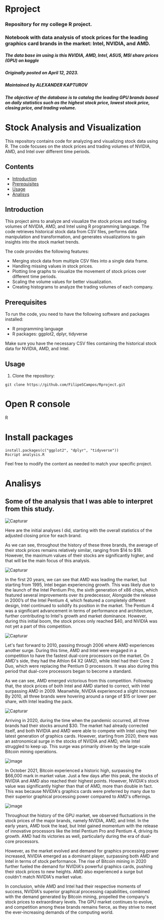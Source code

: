 # Rproject
### Repository for my college R project.

### Notebook with data analysis of stock prices for the leading graphics card brands in the market: Intel, NVIDIA, and AMD.

##### The data base im using is this NVIDIA, AMD, Intel, ASUS, MSI share prices (GPU) on kaggle
##### Originally posted on April 12, 2023.
##### Maintained by ALEXANDER KAPTUROV
##### The objective of the database is to catalog the leading GPU brands based on daily statistics such as the highest stock price, lowest stock price, closing price, and trading volume.
# Stock Analysis and Visualization

This repository contains code for analyzing and visualizing stock data using R. The code focuses on the stock prices and trading volumes of NVIDIA, AMD, and Intel over different time periods.

## Contents

- [Introduction](#introduction)
- [Prerequisites](#prerequisites)
- [Usage](#usage)
- [Analisys](#analisys)
## Introduction

This project aims to analyze and visualize the stock prices and trading volumes of NVIDIA, AMD, and Intel using R programming language. The code retrieves historical stock data from CSV files, performs data manipulation and transformation, and generates visualizations to gain insights into the stock market trends.

The code provides the following features:

- Merging stock data from multiple CSV files into a single data frame.
- Handling missing values in stock prices.
- Plotting line graphs to visualize the movement of stock prices over different time periods.
- Scaling the volume values for better visualization.
- Creating histograms to analyze the trading volumes of each company.

## Prerequisites

To run the code, you need to have the following software and packages installed:

- R programming language
- R packages: ggplot2, dplyr, tidyverse

Make sure you have the necessary CSV files containing the historical stock data for NVIDIA, AMD, and Intel.
## Usage

1. Clone the repository:
```
git clone https://github.com/FilipeSCampos/Rproject.git
```
# Open R console
R

# Install packages
```
install.packages(c("ggplot2", "dplyr", "tidyverse"))
Rscript analysis.R
```

Feel free to modify the content as needed to match your specific project.

# Analisys

## Some of the analysis that I was able to interpret from this study.


![Capturar](https://github.com/FilipeSCampos/Rproject/assets/113521439/23002b32-f62e-491e-a20b-c7e31fa25b33)

Here are the initial analyses I did, starting with the overall statistics of the adjusted closing price for each brand. 

As we can see, throughout the history of these three brands, the average of their stock prices remains relatively similar, ranging from $14 to $18. However, the maximum values of their stocks are significantly higher, and that will be the main focus of this analysis. 


![Capturar](https://github.com/FilipeSCampos/Rproject/assets/113521439/ed624aec-fcda-4f3b-9f97-f9bf99a15486)

In the first 20 years, we can see that AMD was leading the market, but starting from 1995, Intel began experiencing growth. This was likely due to the launch of the Intel Pentium Pro, the sixth generation of x86 chips, which featured several improvements over its predecessor, Alongside the release in 2000’s of the Intel Pentium 4, which featured a completely different design, Intel continued to solidify its position in the market. The Pentium 4 was a significant advancement in terms of performance and architecture, further contributing to Intel's growth and market dominance. However, during this initial boom, the stock prices only reached $40, and NVIDIA was not yet a part of this competition. 

![Capturar](https://github.com/FilipeSCampos/Rproject/assets/113521439/c48bc803-43f7-4700-a065-eb7045cab82a)

Let's fast forward to 2010, passing through 2006 where AMD experiences another surge. During this time, AMD and Intel were engaged in a competition to have the fastest dual-core processors on the market. On AMD's side, they had the Athlon 64 X2 (AM2), while Intel had their Core 2 Duo, which were replacing the Pentium D processors. It was also during this period that dual-core processors began to become a standard. 

As we can see, AMD emerged victorious from this competition. Following that, the stock prices of both Intel and AMD started to correct, with Intel surpassing AMD in 2009. Meanwhile, NVIDIA experienced a slight increase. By 2010, all three brands were hovering around a range of $15 or lower per share, with Intel leading the pack. 

![Capturar](https://github.com/FilipeSCampos/Rproject/assets/113521439/ee151485-acff-47da-8bef-77278206ea9c)

Arriving in 2020, during the time when the pandemic occurred, all three brands had their stocks around $30. The market had already corrected itself, and both NVIDIA and AMD were able to compete with Intel using their latest generation of graphics cards. However, starting from 2020, there was an astronomical surge in the stocks of NVIDIA and AMD, while Intel struggled to keep up. This surge was primarily driven by the large-scale Bitcoin mining operations. 

![image](https://github.com/FilipeSCampos/Rproject/assets/113521439/2ed0bcf0-d292-4cf9-b810-f17216daa70d)

In October 2021, Bitcoin experienced a historic high, surpassing the $66,000 mark in market value. Just a few days after this peak, the stocks of NVIDIA and AMD also reached their highest points. However, NVIDIA's stock value was significantly higher than that of AMD, more than double in fact. This was because NVIDIA's graphics cards were preferred by many due to their superior graphical processing power compared to AMD's offerings. 

![image](https://github.com/FilipeSCampos/Rproject/assets/113521439/cd9421f3-cbee-42b6-8528-b336afb81b90)

Throughout the history of the GPU market, we observed fluctuations in the stock prices of the major brands, namely NVIDIA, AMD, and Intel. In the early years, AMD took the lead, but Intel gained momentum with the release of innovative processors like the Intel Pentium Pro and Pentium 4, driving its growth. AMD had its victories as well, particularly during the era of dual-core processors. 

However, as the market evolved and demand for graphics processing power increased, NVIDIA emerged as a dominant player, surpassing both AMD and Intel in terms of stock performance. The rise of Bitcoin mining in 2020 further fueled the demand for NVIDIA's powerful graphics cards, pushing their stock prices to new heights. AMD also experienced a surge but couldn't match NVIDIA's market value. 

In conclusion, while AMD and Intel had their respective moments of success, NVIDIA's superior graphical processing capabilities, combined with the demand generated by Bitcoin mining, propelled the company's stock prices to extraordinary levels. The GPU market continues to evolve, and competition among these brands remains fierce, as they strive to meet the ever-increasing demands of the computing world. 


